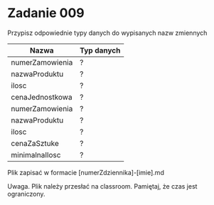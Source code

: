 # Zadanie 009

Przypisz odpowiednie typy danych do wypisanych nazw zmiennych

| Nazwa            | Typ danych |
|------------------|------------|
| numerZamowienia  | ?          |
| nazwaProduktu    | ?          |
| ilosc            | ?          |
| cenaJednostkowa  | ?          |
| numerZamowienia  | ?          |
| nazwaProduktu    | ?          |
| ilosc            | ?          |
| cenaZaSztuke     | ?          |
| minimalnaIlosc   | ?          |

Plik zapisać w formacie [numerZdziennika]-[imie].md

Uwaga. Plik należy przesłać na classroom. Pamiętaj, że czas jest ograniczony.



